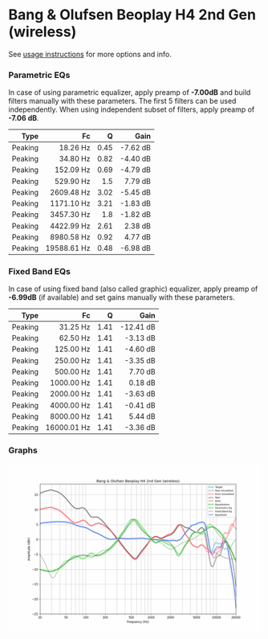 # Bang & Olufsen Beoplay H4 2nd Gen (wireless)
See [usage instructions](https://github.com/jaakkopasanen/AutoEq#usage) for more options and info.

### Parametric EQs
In case of using parametric equalizer, apply preamp of **-7.00dB** and build filters manually
with these parameters. The first 5 filters can be used independently.
When using independent subset of filters, apply preamp of **-7.06 dB**.

| Type    | Fc          |    Q | Gain     |
|--------:|------------:|-----:|---------:|
| Peaking | 18.26 Hz    | 0.45 | -7.62 dB |
| Peaking | 34.80 Hz    | 0.82 | -4.40 dB |
| Peaking | 152.09 Hz   | 0.69 | -4.79 dB |
| Peaking | 529.90 Hz   | 1.5  | 7.79 dB  |
| Peaking | 2609.48 Hz  | 3.02 | -5.45 dB |
| Peaking | 1171.10 Hz  | 3.21 | -1.83 dB |
| Peaking | 3457.30 Hz  | 1.8  | -1.82 dB |
| Peaking | 4422.99 Hz  | 2.61 | 2.38 dB  |
| Peaking | 8980.58 Hz  | 0.92 | 4.77 dB  |
| Peaking | 19588.61 Hz | 0.48 | -6.98 dB |

### Fixed Band EQs
In case of using fixed band (also called graphic) equalizer, apply preamp of **-6.99dB**
(if available) and set gains manually with these parameters.

| Type    | Fc          |    Q | Gain      |
|--------:|------------:|-----:|----------:|
| Peaking | 31.25 Hz    | 1.41 | -12.41 dB |
| Peaking | 62.50 Hz    | 1.41 | -3.13 dB  |
| Peaking | 125.00 Hz   | 1.41 | -4.60 dB  |
| Peaking | 250.00 Hz   | 1.41 | -3.35 dB  |
| Peaking | 500.00 Hz   | 1.41 | 7.70 dB   |
| Peaking | 1000.00 Hz  | 1.41 | 0.18 dB   |
| Peaking | 2000.00 Hz  | 1.41 | -3.63 dB  |
| Peaking | 4000.00 Hz  | 1.41 | -0.41 dB  |
| Peaking | 8000.00 Hz  | 1.41 | 5.44 dB   |
| Peaking | 16000.01 Hz | 1.41 | -3.36 dB  |

### Graphs
![](./Bang%20&%20Olufsen%20Beoplay%20H4%202nd%20Gen%20(wireless).png)